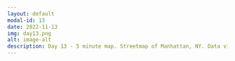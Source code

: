 ```yaml
---
layout: default
modal-id: 13
date: 2022-11-13
img: day13.png
alt: image-alt
description: Day 13 - 5 minute map. Streetmap of Manhattan, NY. Data via OpenStreetMap.
---
```

